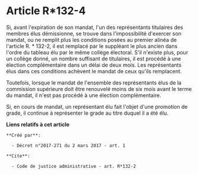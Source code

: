 # Article R*132-4

Si, avant l'expiration de son mandat, l'un des représentants titulaires des membres élus démissionne, se trouve dans
l'impossibilité d'exercer son mandat, ou ne remplit plus les conditions posées au premier alinéa de l'article R. * 132-2, il
est remplacé par le suppléant le plus ancien dans l'ordre du tableau élu par le même collège électoral. S'il n'existe plus,
pour un collège donné, un nombre suffisant de titulaires, il est procédé à une élection complémentaire dans un délai de deux
mois. Les représentants élus dans ces conditions achèvent le mandat de ceux qu'ils remplacent. 

Toutefois, lorsque le mandat de l'ensemble des représentants élus de la commission supérieure doit être renouvelé moins de
six mois avant le terme du mandat, il n'est pas procédé à une élection complémentaire. 

Si, en cours de mandat, un représentant élu fait l'objet d'une promotion de grade, il continue à représenter le grade au
titre duquel il a été élu.

**Liens relatifs à cet article**

	**Créé par**:

	  - Décret n°2017-271 du 2 mars 2017 - art. 1

	**Cite**:

	  - Code de justice administrative - art. R*132-2

